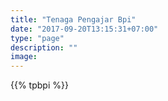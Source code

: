 ```yaml
---
title: "Tenaga Pengajar Bpi"
date: "2017-09-20T13:15:31+07:00"
type: "page"
description: ""
image:  
---
```

{{% tpbpi %}}